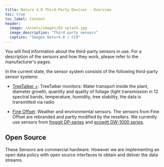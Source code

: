 ```yaml
---
title: Nature 4.0 Third-Party Devices - Overview
toc: true
toc_label: Content
header:
  image: /assets/images/02-splash.jpg
  image_description: "Third party sensors"
  caption: "Images Natur4.0 / CC0"
---
```




You will find information about the third-party sensors in use. For a description of the sensors and how they work, please refer to the manufacturer's pages.  <!--more-->


In the current state, the sensor system consists of the following third-party sensor systems:

* [TreeTalker +](https://www.nature4.org/technology): TreeTalker monitors: Water transport inside the plant, diameter growth, quantity and quality of foliage (light transmission in 12 spectral bands, temperature, humidity, tree stability, the data is transmitted via radio 

* [Fine Offset](http://www.foshk.com/): Weather and environmental sensors. The sensors from Fine Offset are rebranded and partly modified by the resellers. We currently use sensors from [froggit DP-series](https://www.froggit.de/?cat=c40_DP-Serie-dp-serie.html) and [ecowitt GW-1000 series](http://www.ecowitt.com/wifi_weather/80.html). 


## Open Source

These Sensors are commercial hardware. However we are implementing an open data policy with open source interfaces to obtain and deliver the data streams.
